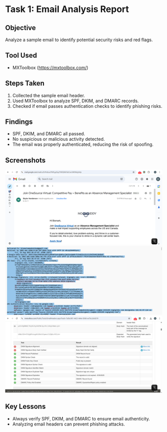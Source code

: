 # Task 1: Email Analysis Report

## Objective
Analyze a sample email to identify potential security risks and red flags.

## Tool Used
- MXToolbox (https://mxtoolbox.com/)

## Steps Taken
1. Collected the sample email header.
2. Used MXToolbox to analyze SPF, DKIM, and DMARC records.
3. Checked if email passes authentication checks to identify phishing risks.

## Findings
- SPF, DKIM, and DMARC all passed.
- No suspicious or malicious activity detected.
- The email was properly authenticated, reducing the risk of spoofing.

## Screenshots
![Email Screenshot](Screenshots/task1_email_1.png)
![ Copied HeaderScreenshot](Screenshots/task1_email_2.png)
![Test Analysis Screenshot](Screenshots/task1_email_3.png)


## Key Lessons
- Always verify SPF, DKIM, and DMARC to ensure email authenticity.
- Analyzing email headers can prevent phishing attacks.






